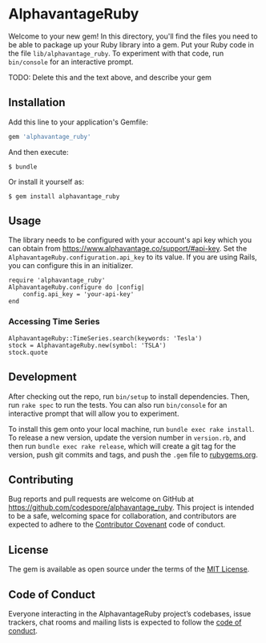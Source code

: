 # AlphavantageRuby

Welcome to your new gem! In this directory, you'll find the files you need to be able to package up your Ruby library into a gem. Put your Ruby code in the file `lib/alphavantage_ruby`. To experiment with that code, run `bin/console` for an interactive prompt.

TODO: Delete this and the text above, and describe your gem

## Installation

Add this line to your application's Gemfile:

```ruby
gem 'alphavantage_ruby'
```

And then execute:

    $ bundle

Or install it yourself as:

    $ gem install alphavantage_ruby

## Usage

The library needs to be configured with your account's api key which you can obtain from https://www.alphavantage.co/support/#api-key.
Set the `AlphavantageRuby.configuration.api_key` to its value. If you are using Rails, you can configure this in an initializer.

```
require 'alphavantage_ruby'
AlphavantageRuby.configure do |config|
    config.api_key = 'your-api-key'
end
```
### Accessing Time Series

```
AlphavantageRuby::TimeSeries.search(keywords: 'Tesla')
stock = AlphavantageRuby.new(symbol: 'TSLA')
stock.quote
```
## Development

After checking out the repo, run `bin/setup` to install dependencies. Then, run `rake spec` to run the tests. You can also run `bin/console` for an interactive prompt that will allow you to experiment.

To install this gem onto your local machine, run `bundle exec rake install`. To release a new version, update the version number in `version.rb`, and then run `bundle exec rake release`, which will create a git tag for the version, push git commits and tags, and push the `.gem` file to [rubygems.org](https://rubygems.org).

## Contributing

Bug reports and pull requests are welcome on GitHub at https://github.com/codespore/alphavantage_ruby. This project is intended to be a safe, welcoming space for collaboration, and contributors are expected to adhere to the [Contributor Covenant](http://contributor-covenant.org) code of conduct.

## License

The gem is available as open source under the terms of the [MIT License](https://opensource.org/licenses/MIT).

## Code of Conduct

Everyone interacting in the AlphavantageRuby project’s codebases, issue trackers, chat rooms and mailing lists is expected to follow the [code of conduct](https://github.com/codespore/alphavantage_ruby/blob/master/CODE_OF_CONDUCT.md).
